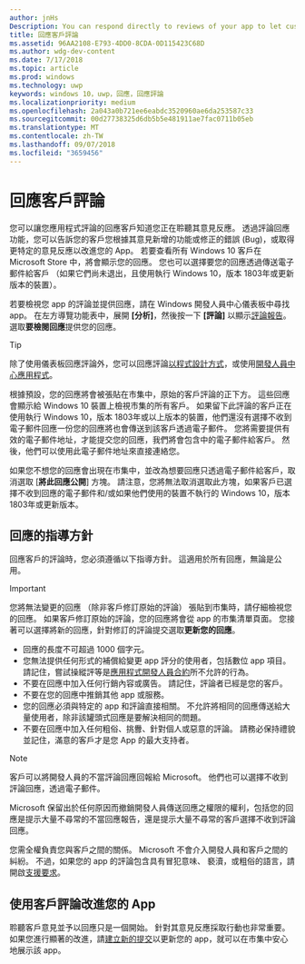 ```yaml
---
author: jnHs
Description: You can respond directly to reviews of your app to let customers know you’re listening to their feedback.
title: 回應客戶評論
ms.assetid: 96AA2108-E793-4DD0-8CDA-0D115423C68D
ms.author: wdg-dev-content
ms.date: 7/17/2018
ms.topic: article
ms.prod: windows
ms.technology: uwp
keywords: windows 10，uwp，回應，回應評論
ms.localizationpriority: medium
ms.openlocfilehash: 2a043a0b721ee6eabdc3520960ae6da253587c33
ms.sourcegitcommit: 00d27738325d6db5b5e481911ae7fac0711b05eb
ms.translationtype: MT
ms.contentlocale: zh-TW
ms.lasthandoff: 09/07/2018
ms.locfileid: "3659456"
---
```

# <a name="respond-to-customer-reviews"></a>回應客戶評論


您可以讓您應用程式評論的回應客戶知道您正在聆聽其意見反應。 透過評論回應功能，您可以告訴您的客戶您根據其意見新增的功能或修正的錯誤 (Bug)，或取得更特定的意見反應以改進您的 App。 若要查看所有 Windows 10 客戶在 Microsoft Store 中，將會顯示您的回應。 您也可以選擇要您的回應透過傳送電子郵件給客戶 （如果它們尚未退出，且使用執行 Windows 10，版本 1803年或更新版本的裝置）。

若要檢視您 app 的評論並提供回應，請在 Windows 開發人員中心儀表板中尋找 app。 在左方導覽功能表中，展開 **\[分析\]**，然後按一下 **\[評論\]** 以顯示[評論報告](reviews-report.md)。 選取**要檢閱回應**提供您的回應。

> [!TIP]
> 除了使用儀表板回應評論外，您可以回應評論[以程式設計方式](../monetize/submit-responses-to-app-reviews.md)，或使用[開發人員中心應用程式](https://www.microsoft.com/store/apps/dev-center/9nblggh4r5ws)。

根據預設，您的回應將會被張貼在市集中，原始的客戶評論的正下方。 這些回應會顯示給 Windows 10 裝置上檢視市集的所有客戶。 如果留下此評論的客戶正在使用執行 Windows 10，版本 1803年或以上版本的裝置，他們還沒有選擇不收到電子郵件回應一份您的回應將也會傳送到該客戶透過電子郵件。  您將需要提供有效的電子郵件地址，才能提交您的回應，我們將會包含中的電子郵件給客戶。 然後，他們可以使用此電子郵件地址來直接連絡您。

如果您不想您的回應會出現在市集中，並改為想要回應只透過電子郵件給客戶，取消選取 [**將此回應公開**] 方塊。 請注意，您將無法取消選取此方塊，如果客戶已選擇不收到回應的電子郵件和/或如果他們使用的裝置不執行的 Windows 10，版本 1803年或更新版本。

## <a name="guidelines-for-responses"></a>回應的指導方針

回應客戶的評論時，您必須遵循以下指導方針。 這適用於所有回應，無論是公用。

> [!IMPORTANT]
> 您將無法變更的回應 （除非客戶修訂原始的評論） 張貼到市集時，請仔細檢視您的回應。 如果客戶修訂原始的評論，您的回應將會從 app 的市集清單頁面。 您接著可以選擇將新的回應，針對修訂的評論提交選取**更新您的回應**。

-   回應的長度不可超過 1000 個字元。
-   您無法提供任何形式的補償給變更 app 評分的使用者，包括數位 app 項目。 請記住，嘗試操縱評等是[應用程式開發人員合約](https://docs.microsoft.com/legal/windows/agreements/app-developer-agreement)所不允許的行為。
-   不要在回應中加入任何行銷內容或廣告。 請記住，評論者已經是您的客戶。
-   不要在您的回應中推銷其他 app 或服務。
-   您的回應必須與特定的 app 和評論直接相關。 不允許將相同的回應傳送給大量使用者，除非該罐頭式回應是要解決相同的問題。
-   不要在回應中加入任何粗俗、挑釁、針對個人或惡意的評論。 請務必保持禮貌並記住，滿意的客戶才是您 App 的最大支持者。

> [!NOTE]
> 客戶可以將開發人員的不當評論回應回報給 Microsoft。 他們也可以選擇不收到評論回應，透過電子郵件。
>
> Microsoft 保留出於任何原因而撤銷開發人員傳送回應之權限的權利，包括您的回應是提示大量不尋常的不當回應報告，還是提示大量不尋常的客戶選擇不收到評論回應。

您需全權負責您與客戶之間的關係。 Microsoft 不會介入開發人員和客戶之間的糾紛。 不過，如果您的 app 的評論包含具有冒犯意味、 褻瀆，或粗俗的語言，請開啟[支援要求](http://go.microsoft.com/fwlink/p/?LinkID=401178)。


## <a name="use-customer-reviews-to-improve-your-app"></a>使用客戶評論改進您的 App

聆聽客戶意見並予以回應只是一個開始。 針對其意見反應採取行動也非常重要。 如果您進行顯著的改進，請[建立新的提交](app-submissions.md)以更新您的 app，就可以在市集中安心地展示該 app。
